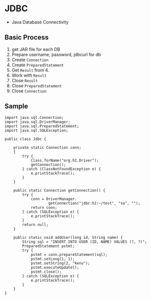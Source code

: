 # JDBC
* Java Database Connectivity

## Basic Process
1. get JAR file for each DB
2. Prepare username, password, jdbcurl for db
3. Create `Connection`
4. Create `PreparedStatement`
5. Get `Result` from 4.
6. Work with `Result`
7. Close `Result`
8. Close `PreparedStatement`
9. Close `Connection`

## Sample
```
import java.sql.Connection;
import java.sql.DriverManager;
import java.sql.PreparedStatement;
import java.sql.SQLException;

public class Jdbc {

    private static Connection conn;
    {
        try {
            Class.forName("org.h2.Driver");
            getConnection();
        } catch (ClassNotFoundException e) {
            e.printStackTrace();
        }
    }

    public static Connection getConnection() {
        try {
            conn = DriverManager.
                    getConnection("jdbc:h2:~/test", "sa", "");
            return conn;
        } catch (SQLException e) {
            e.printStackTrace();
        }
        return null;
    }

    public static void addUser(long id, String name) {
        String sql = "INSERT INTO USER (ID, NAME) VALUES (?, ?)";
        PreparedStatement pstmt;
        try {
            pstmt = conn.prepareStatement(sql);
            pstmt.setLong(1, 1);
            pstmt.setString(2, "kenu");
            pstmt.executeUpdate();
            pstmt.close();
        } catch (SQLException e) {
            e.printStackTrace();
        }
    }
}
```
